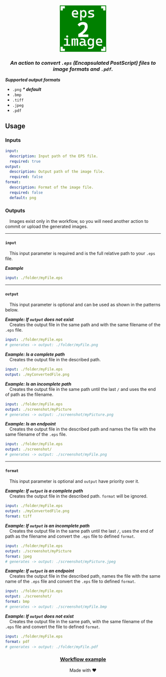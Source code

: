 <div align="center">

  ![EPS 2 Image](./.github/workflows/logo.png)

  ### *An action to convert `.eps` (Encapsulated PostScript) files to image formats and `.pdf`.*

</div>


***Supported output formats***
- `.png` ***\* default***
- `.bmp`
- `.tiff`
- `.jpeg`
- `.pdf`

## Usage
### Inputs
```yaml
input:
  description: Input path of the EPS file.
  required: true
output:
  description: Output path of the image file.
  required: false
format:
  description: Format of the image file.
  required: false
  default: png
```

### Outputs
&emsp;Images exist only in the workflow, so you will need another action to commit or upload the generated images.

---
#### `input`
&emsp;This input parameter is required and is the full relative path to your `.eps` file.

***Example***
```yaml
input: ./folder/myFile.eps
```
---
#### `output`
&emsp;This input parameter is optional and can be used as shown in the patterns below.

***Example: If `output` does not exist***\
&emsp;Creates the output file in the same path and with the same filename of the `.eps` file.
```yaml
input: ./folder/myFile.eps
# generates -> output: ./folder/myFile.png 
```

***Example: Is a complete path***\
&emsp;Creates the output file in the described path.
```yaml
input: ./folder/myFile.eps
output: ./myConvertedFile.png 
```

***Example: Is an incomplete path***\
&emsp;Creates the output file in the same path until the last `/` and uses the end of path as the filename.
```yaml
input: ./folder/myFile.eps
output: ./screenshot/myPicture
# generates -> output: ./screenshot/myPicture.png 
```

***Example: Is an endpoint***\
&emsp;Creates the output file in the described path and names the file with the same filename of the `.eps` file.
```yaml
input: ./folder/myFile.eps
output: ./screenshot/
# generates -> output: ./screenshot/myFile.png 
```
---
#### `format`
&emsp;This input parameter is optional and `output` have priority over it.

***Example: If `output` is a complete path***\
&emsp;Creates the output file in the described path. `format` will be ignored.
```yaml
input: ./folder/myFile.eps
output: ./myConvertedFile.png
format: tiff
```

***Example: If `output` is an incomplete path***\
&emsp;Creates the output file in the same path until the last `/`, uses the end of path as the filename and convert the `.eps` file to defined `format`.
```yaml
input: ./folder/myFile.eps
output: ./screenshot/myPicture
format: jpeg
# generates -> output: ./screenshot/myPicture.jpeg
```

***Example: If `output` is an endpoint***\
&emsp;Creates the output file in the described path, names the file with the same name of the `.eps` file and convert the `.eps` file to defined `format`.
```yaml
input: ./folder/myFile.eps
output: ./screenshot/
format: bmp
# generates -> output: ./screenshot/myFile.bmp 
```

***Example: If `output` does not exist***\
&emsp;Creates the output file in the same path, with the same filename of the `.eps` file and convert the file to defined `format`.
```yaml
input: ./folder/myFile.eps
format: pdf
# generates -> output: ./folder/myFile.pdf
```

<div align="center">

  ### [Workflow example](./.github/workflows/demo.yml)

  Made with ❤
</div>
